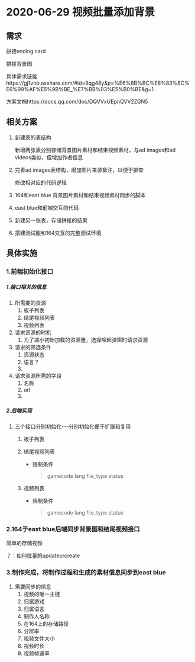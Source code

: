 # 2020-06-29 视频批量添加背景

## 需求

拼接ending card

拼接背景图

具体需求链接https://gj1vnb.axshare.com/#id=9qg48y&p=%E6%8B%BC%E8%83%8C%E6%99%AF%E5%9B%BE_%E7%BB%93%E5%B0%BE&g=1

方案文档https://docs.qq.com/doc/DQVVxUEpnQVV2ZGN5

## 相关方案

1. 新建表的表结构

   新增两张表分别存储背景图片素材和结束视频素材，与ad images和ad videos类似，但增加作者信息

2. 完善ad images表结构，增加图片来源备注，以便于排查

   修改相对应的代码逻辑

3. 164和east blue  背景图片素材和结束视频素材同步的脚本

4. east blue和前端交互的代码

5. 新建另一张表，存储拼接的结果
6. 搭建测试服和164交互的完整测试环境

## 具体实施

### 1.前端初始化接口

##### 1.接口相关的信息

1. 所需要的资源
   1. 板子列表
   2. 结尾视频列表
   3. 视频列表
2. 请求资源的时机
   1. 为了减小初始加载的资源量，选择唤起弹窗时请求资源
3. 请求的筛选条件
   1. 资源状态
   2. 语言？
   3. 
4. 请求资源所需的字段
   1. 名称
   2. url
   3. 

##### 2.后端实现

1. 三个接口分别初始化---分别初始化便于扩展和复用

   1. 板子列表

   2. 结尾视频列表

      * 限制条件

        > gamecode
        > lang
        > file_type
        > status

   3. 视频列表

      * 限制条件

        > gamecode
        > lang
        > file_type
        > status

### 2.164于east blue后端同步背景图和结尾视频接口

简单的存储视频

？：如何批量的updateorcreate

### 3.制作完成，将制作过程和生成的素材信息同步到east blue

1. 需要同步的信息
   1. 视频的唯一主键
   2. 归属游戏
   3. 归属语言
   4. 制作人名称
   5. 在164上的存储路径
   6. 分辨率
   7. 视频文件大小
   8. 视频时长
   9. 视频帧速率